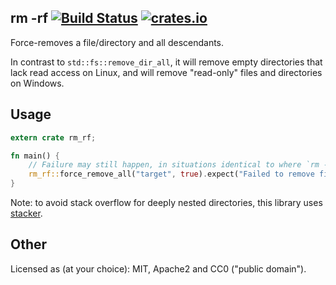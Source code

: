 ## rm -rf  [![Build Status](https://travis-ci.org/vn971/rm_rf.svg?branch=master)](https://travis-ci.org/vn971/rm_rf)  [![crates.io](https://img.shields.io/crates/v/rm_rf.svg)](https://crates.io/crates/rm_rf)

Force-removes a file/directory and all descendants.

In contrast to `std::fs::remove_dir_all`, it will remove
empty directories that lack read access on Linux,
and will remove "read-only" files and directories on Windows.


## Usage

```rust
extern crate rm_rf;

fn main() {
    // Failure may still happen, in situations identical to where `rm -rf` would fail.
    rm_rf::force_remove_all("target", true).expect("Failed to remove file/directory");
}
```

Note: to avoid stack overflow for deeply nested directories, this library uses [stacker](https://crates.io/crates/stacker).

## Other

Licensed as (at your choice): MIT, Apache2 and CC0 ("public domain").
